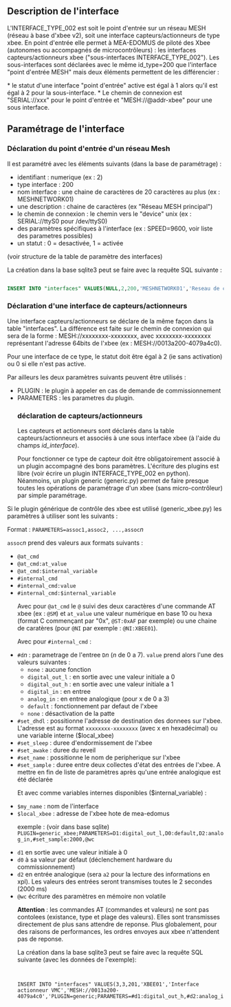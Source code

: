 ## Description de l'interface ##
<p>L'INTERFACE_TYPE_002 est soit le point d'entrée sur un réseau MESH (réseau à base d'xbee v2), soit une interface capteurs/actionneurs de type xbee. En point d'entrée elle permet à MEA-EDOMUS de piloté des Xbee (autonomes ou accompagnés de microcontrôleurs) : les interfaces capteurs/actionneurs xbee ("sous-interfaces INTERFACE_TYPE_002"). Les sous-interfaces sont déclarées avec le même id_type=200 que l'interface "point d'entrée MESH" mais deux éléments permettent de les différencier :</p>
  * le statut d'une interface "point d'entrée" active est égal à 1 alors qu'il est égal à 2 pour la sous-interface.
  * Le chemin de connexion est "SERIAL://xxx" pour le point d'entrée et "MESH://@addr-xbee" pour une sous interface.

## Paramétrage de l'interface ##
### Déclaration du point d'entrée d'un réseau Mesh ###
Il est paramétré avec les éléments suivants (dans la base de paramétrage) :
  * identifiant : numerique (ex : 2)
  * type interface : 200
  * nom interface : une chaine de caractères de 20 caractères au plus (ex : MESHNETWORK01)
  * une description : chaine de caractères (ex "Réseau MESH principal")
  * le chemin de connexion : le chemin vers le "device" unix (ex : SERIAL://ttyS0 pour /dev/ttyS0)
  * des paramètres spécifiques à l'interface (ex : SPEED=9600, voir liste des parametres possibles)
  * un statut : 0 = desactivée, 1 = activée

(voir structure de la table de paramètre des interfaces)

La création dans la base sqlite3 peut se faire avec la requête SQL suivante :

```sql

INSERT INTO "interfaces" VALUES(NULL,2,200,'MESHNETWORK01','Reseau de capteurs/actionneurs XBEE','SERIAL://tty.usbserial-A4008TBe','',1);
```

### Déclaration d'une interface de capteurs/actionneurs ###

<p>Une interface capteurs/actionneurs se déclare de la même façon dans la table "interfaces". La différence est faite sur le chemin de connexion qui sera de la forme : MESH://xxxxxxxx-xxxxxxxx, avec xxxxxxxx-xxxxxxxx représentant l'adresse 64bits de l'xbee (ex : MESH://0013a200-4079a4c0).<br>
</p>
<p>Pour une interface de ce type, le statut doit être égal à 2 (ie sans activation) ou 0 si elle n'est pas active.</p>
<p>Par ailleurs les deux paramètres suivants peuvent être utilisés :<br>
<ul><li>PLUGIN : le plugin à appeler en cas de demande de commissionnement<br>
</li><li>PARAMETERS : les parametres du plugin.<br>
</p>
<h3>déclaration de capteurs/actionneurs</h3>
<p>Les capteurs et actionneurs sont déclarés dans la table capteurs/actionneurs et associés à une sous interface xbee (à l'aide du champs <i>id_interface</i>).</p>
<p>Pour fonctionner ce type de capteur doit être obligatoirement associé à un plugin accompagné des bons paramètres. L'écriture des plugins est libre (voir écrire un plugin INTERFACE_TYPE_002 en python). Néanmoins, un plugin generic (generic.py) permet de faire presque toutes les opérations de paramétrage d'un xbee (sans micro-contrôleur) par simple paramétrage.</p></li></ul>

<p>Si le plugin générique de contrôle des xbee est utilisé (generic_xbee.py) les paramètres à utiliser sont les suivants :</p>

<p>Format : <code>PARAMETERS=assoc1,assoc2, ...,assoc</code><i>n</i></p>
<p><code>assoc</code><i>n</i> prend des valeurs aux formats suivants :<br>
<ul><li><code>@at_cmd</code>
</li><li><code>@at_cmd:at_value</code>
</li><li><code>@at_cmd:$internal_variable</code>
</li><li><code>#internal_cmd</code>
</li><li><code>#internal_cmd:value</code>
</li><li><code>#internal_cmd:$internal_variable</code>
</p>
<p> Avec pour <code>@at_cmd</code> le <code>@</code> suivi des deux caractères d'une commande AT xbee (ex : <code>@SM</code>) et <code>at_value</code> une valeur numérique en base 10 ou hexa (format C commençant par "0x", <code>@ST:0xAF</code> par exemple) ou une chaine de caratères (pour <code>@NI</code> par exemple : <code>@NI:XBEE01</code>).</p>
<p> Avec pour <code>#internal_cmd</code> :<br>
</li><li><code>#d</code><i>n</i> : parametrage de l'entree <code>D</code><i>n</i> (<i>n</i> de 0 a 7). <code>value</code> prend alors l'une des valeurs suivantes :<br>
<ul><li><code>none</code> : aucune fonction<br>
</li><li><code>digital_out_l</code> : en sortie avec une valeur initiale a 0<br>
</li><li><code>digital_out_h</code> : en sortie avec une valeur initiale a 1<br>
</li><li><code>digital_in</code>    : en entree<br>
</li><li><code>analog_in</code>     : en entree analogique (pour x de 0 a 3)<br>
</li><li><code>default</code>       : fonctionnement par defaut de l'xbee<br>
</li><li><code>none</code>          : désactivation de la patte<br>
</li></ul></li><li><code>#set_dhdl</code> : possitionne l'adresse de destination des donnees sur l'xbee. L'adresse est au format <code>xxxxxxxx-xxxxxxxx</code> (avec x en hexadécimal) ou une variable interne ($local_xbee)<br>
</li><li><code>#set_sleep</code> : duree d'endormissement de l'xbee<br>
</li><li><code>#set_awake</code> : duree du reveil<br>
</li><li><code>#set_name</code> : possitionne le nom de peripherique sur l'xbee<br>
</li><li><code>#set_sample</code> : duree entre deux collectes d'état des entrées de l'xbee. A mettre en fin de liste de paramètres après qu'une entrée analogique est été déclarée<br>
</p>
<p>Et avec comme variables internes disponibles ($internal_variable) :<br>
</li><li><code>$my_name</code> : nom de l'interface<br>
</li><li><code>$local_xbee</code> : adresse de l'xbee hote de mea-edomus<br>
</p>
<p>
exemple : (voir dans base sqlite)<br>
<code>PLUGIN=generic_xbee;PARAMETERS=D1:digital_out_l,D0:default,D2:analog_in,#set_sample:2000,@wc</code>
</li><li><code>d1</code> en sortie avec une valeur initiale à 0<br>
</li><li><code>d0</code> à sa valeur par défaut (déclenchement hardware du commissionnement)<br>
</li><li><code>d2</code> en entrée analogique (sera <code>a2</code> pour la lecture des informations en xpl). Les valeurs des entrées seront transmises toutes le 2 secondes (2000 ms)<br>
</li><li><code>@wc</code> écriture des paramètres en mémoire non volatile<br>
</p>
<p>
<b>Attention</b> : les commandes AT (commandes et valeurs) ne sont pas contolees (existance, type et plage des valeurs). Elles sont transmisses directement de plus sans attendre de reponse. Plus globalement, pour des raisons de performances, les ordres envoyes aux xbee n'attendent pas de reponse.<br>
</p>
<p>La création dans la base sqlite3 peut se faire avec la requête SQL suivante (avec les données de l'exemple):</p>
<pre><code><br>
INSERT INTO "interfaces" VALUES(3,3,201,'XBEE01','Interface actionneur VMC','MESH://0013a200-4079a4c0','PLUGIN=generic;PARAMETERS=#d1:digital_out_h,#d2:analog_in,#set_name:$my_name,#set_sample:5000',2);<br>
</code></pre>